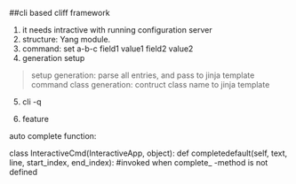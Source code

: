 
##cli based cliff framework
1. it needs intractive with running configuration server  
2. structure: Yang module.
3. command: set a-b-c field1 value1 field2 value2
4. generation setup  
> setup generation: parse all entries, and pass to jinja template  
> command class generation: contruct class name to jinja template  
5. cli -q  

6. feature  
<p>auto complete function:</p>
class InteractiveCmd(InteractiveApp, object):  
   def completedefault(self, text, line, start_index, end_index):
   #invoked when complete_<commandname> -method is not defined
